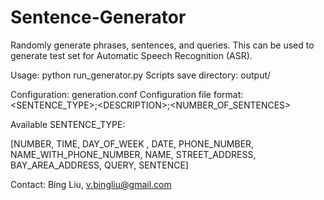 Sentence-Generator
==================

Randomly generate phrases, sentences, and queries. This can be used to generate test set for Automatic Speech Recognition (ASR).

Usage: python run_generator.py <num-of-scripts-to-generate>
Scripts save directory: output/

Configuration: generation.conf
Configuration file format: \<SENTENCE_TYPE\>;\<DESCRIPTION\>;\<NUMBER_OF_SENTENCES\>

Available SENTENCE_TYPE:

[NUMBER, TIME, DAY_OF_WEEK , DATE, PHONE_NUMBER, NAME_WITH_PHONE_NUMBER, NAME, STREET_ADDRESS, BAY_AREA_ADDRESS, QUERY, SENTENCE]

Contact: Bing Liu, v.bingliu@gmail.com
